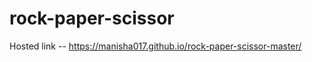 # rock-paper-scissor           


Hosted link -- https://manisha017.github.io/rock-paper-scissor-master/
